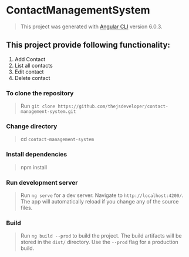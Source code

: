 # ContactManagementSystem

> This project was generated with [Angular CLI](https://github.com/angular/angular-cli) version 6.0.3.

## This project provide following functionality: 
 1. Add Contact
 2. List all contacts
 3. Edit contact
 4. Delete contact

### To clone the repository
> Run `git clone https://github.com/thejsdeveloper/contact-management-system.git`

### Change directory
> cd `contact-management-system`

### Install dependencies
> npm install 

### Run development server

> Run `ng serve` for a dev server. Navigate to `http://localhost:4200/`. The app will automatically reload if you change any of the source files.

### Build

> Run `ng build --prod` to build the project. The build artifacts will be stored in the `dist/` directory. Use the `--prod` flag for a production build.
